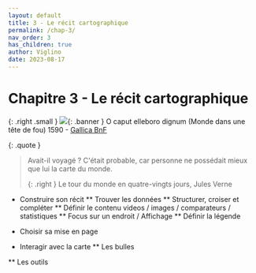 ```yaml
---
layout: default
title: 3 - Le récit cartographique
permalink: /chap-3/
nav_order: 3
has_children: true
author: Viglino
date: 2023-08-17
---
```

# Chapitre 3 - Le récit cartographique

{: .right .small }
![](/Macarte-MI/assets/banner/ark-12148-btv1b7710391q.jpg){: .banner }
O caput elleboro dignum (Monde dans une tête de fou) 1590 - [Gallica BnF](https://gallica.bnf.fr/ark:/12148/btv1b7710391q)

{: .quote }
> Avait-il voyagé ? C'était probable, car personne ne possédait mieux que lui la carte du monde.
>
> {: .right }
> Le tour du monde en quatre-vingts jours, Jules Verne


* Construire son récit
** Trouver les données
** Structurer, croiser et compléter
** Définir le contenu
videos / images / comparateurs / statistiques
** Focus sur un endroit / Affichage 
** Définir la légende

* Choisir sa mise en page


* Interagir avec la carte
** Les bulles

** Les outils
